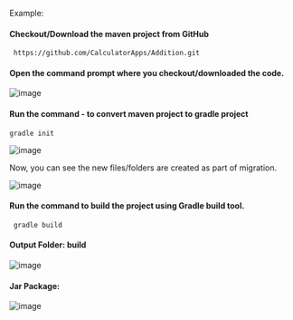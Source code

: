 Example:

#### Checkout/Download the maven project from GitHub

     https://github.com/CalculatorApps/Addition.git

#### Open the command prompt where you checkout/downloaded the code.

![image](https://user-images.githubusercontent.com/24622526/43759777-d014de26-9a0f-11e8-8467-5742df4897e9.png)


#### Run the command - to convert maven project to gradle project

    gradle init
    
![image](https://user-images.githubusercontent.com/24622526/43760013-6c8b42ea-9a10-11e8-97d0-e6b8a9e50b32.png)

Now, you can see the new files/folders are created as part of migration.

![image](https://user-images.githubusercontent.com/24622526/43760039-861f5548-9a10-11e8-8439-372bdde1cb11.png)

#### Run the command to build the project using Gradle build tool.

     gradle build

#### Output Folder: build

![image](https://user-images.githubusercontent.com/24622526/43760594-17d8b87a-9a12-11e8-87c1-e74fa755b204.png)

#### Jar Package:

![image](https://user-images.githubusercontent.com/24622526/43760933-10bba1c8-9a13-11e8-98ec-238961f6bfd7.png)


    
    
